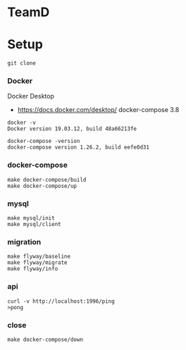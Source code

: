 # TeamD

# Setup
```
git clone 
```

### Docker
Docker Desktop
 - https://docs.docker.com/desktop/
docker-compose 3.8

```
docker -v
Docker version 19.03.12, build 48a66213fe

docker-compose -version
docker-compose version 1.26.2, build eefe0d31
```

### docker-compose
```
make docker-compose/build
make docker-compose/up
```

### mysql
```
make mysql/init
make mysql/client
```

### migration
```
make flyway/baseline
make flyway/migrate
make flyway/info
```

### api
```
curl -v http://localhost:1996/ping
>pong
```

### close
```
make docker-compose/down
```
